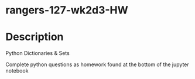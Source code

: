 # rangers-127-wk2d3-HW

# Description
Python Dictionaries & Sets

Complete python questions as homework found at the bottom of the jupyter notebook

